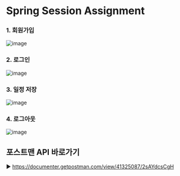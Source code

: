 # Spring Session Assignment

### 1. 회원가입

![image](https://github.com/user-attachments/assets/7b6e2674-8b99-406a-af4d-f6902b1d9e91)

### 2. 로그인

![image](https://github.com/user-attachments/assets/adca4ca1-c434-4a63-a4bf-d8abffce2537)

### 3. 일정 저장

![image](https://github.com/user-attachments/assets/28faa781-49c1-405f-82bd-68d26256a840)

### 4. 로그아웃

![image](https://github.com/user-attachments/assets/38536a1c-0616-448d-acc9-64bf80157964)

## 포스트맨 API 바로가기
▶ https://documenter.getpostman.com/view/41325087/2sAYdcsCgH
